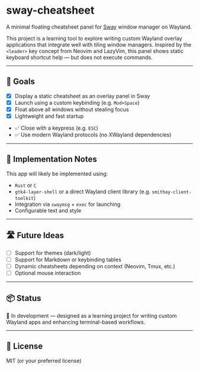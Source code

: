 # sway-cheatsheet

A minimal floating cheatsheet panel for [Sway](https://swaywm.org/) window manager on Wayland.

This project is a learning tool to explore writing custom Wayland overlay applications that integrate well with tiling window managers. Inspired by the `<leader>` key concept from Neovim and LazyVim, this panel shows static keyboard shortcut help — but does not execute commands.

---

## 🚀 Goals

- [x] Display a static cheatsheet as an overlay panel in Sway
- [x] Launch using a custom keybinding (e.g. `Mod+Space`)
- [x] Float above all windows without stealing focus
- [x] Lightweight and fast startup
- ✅ Close with a keypress (e.g. `ESC`)
- ✅ Use modern Wayland protocols (no XWayland dependencies)

---

## 🧰 Implementation Notes

This app will likely be implemented using:

- `Rust` or `C`
- `gtk4-layer-shell` or a direct Wayland client library (e.g. `smithay-client-toolkit`)
- Integration via `swaymsg` + `exec` for launching
- Configurable text and style

---

## 🛣️ Future Ideas

- [ ] Support for themes (dark/light)
- [ ] Support for Markdown or keybinding tables
- [ ] Dynamic cheatsheets depending on context (Neovim, Tmux, etc.)
- [ ] Optional mouse interaction

---

## 📦 Status

🚧 In development — designed as a learning project for writing custom Wayland apps and enhancing terminal-based workflows.

---

## 📝 License

MIT (or your preferred license)
